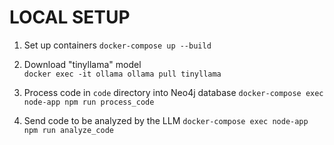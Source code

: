 # LOCAL SETUP

1. Set up containers
```docker-compose up --build```

2. Download "tinyllama" model  
```docker exec -it ollama ollama pull tinyllama```

4. Process code in `code` directory into Neo4j database
```docker-compose exec node-app npm run process_code```

5. Send code to be analyzed by the LLM
```docker-compose exec node-app npm run analyze_code```
